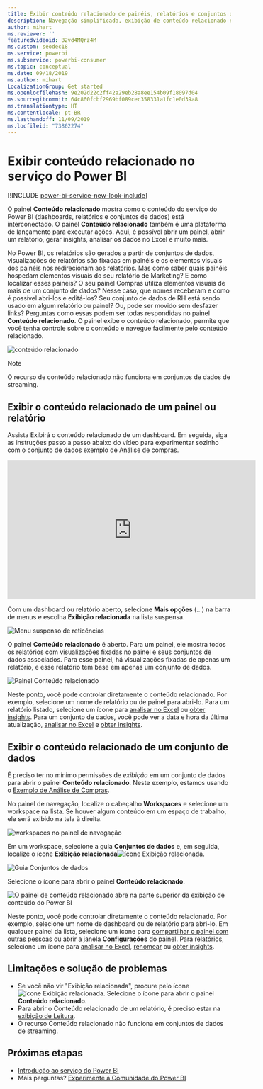 ```yaml
---
title: Exibir conteúdo relacionado de painéis, relatórios e conjuntos de dados
description: Navegação simplificada, exibição de conteúdo relacionado nos dashboards, relatórios e conjuntos de dados
author: mihart
ms.reviewer: ''
featuredvideoid: B2vd4MQrz4M
ms.custom: seodec18
ms.service: powerbi
ms.subservice: powerbi-consumer
ms.topic: conceptual
ms.date: 09/18/2019
ms.author: mihart
LocalizationGroup: Get started
ms.openlocfilehash: 9e202d22c2ff42a29eb28a8ee154b09f18097d04
ms.sourcegitcommit: 64c860fcbf2969bf089cec358331a1fc1e0d39a8
ms.translationtype: HT
ms.contentlocale: pt-BR
ms.lasthandoff: 11/09/2019
ms.locfileid: "73862274"
---
```

# <a name="view-related-content-in-the-power-bi-service"></a>Exibir conteúdo relacionado no serviço do Power BI

[!INCLUDE [power-bi-service-new-look-include](../includes/power-bi-service-new-look-include.md)]

O painel **Conteúdo relacionado** mostra como o conteúdo do serviço do Power BI (dashboards, relatórios e conjuntos de dados) está interconectado. O painel **Conteúdo relacionado** também é uma plataforma de lançamento para executar ações. Aqui, é possível abrir um painel, abrir um relatório, gerar insights, analisar os dados no Excel e muito mais.  

No Power BI, os relatórios são gerados a partir de conjuntos de dados, visualizações de relatórios são fixadas em painéis e os elementos visuais dos painéis nos redirecionam aos relatórios. Mas como saber quais painéis hospedam elementos visuais do seu relatório de Marketing? E como localizar esses painéis? O seu painel Compras utiliza elementos visuais de mais de um conjunto de dados? Nesse caso, que nomes receberam e como é possível abri-los e editá-los? Seu conjunto de dados de RH está sendo usado em algum relatório ou painel? Ou, pode ser movido sem desfazer links? Perguntas como essas podem ser todas respondidas no painel **Conteúdo relacionado**.  O painel exibe o conteúdo relacionado, permite que você tenha controle sobre o conteúdo e navegue facilmente pelo conteúdo relacionado.

![conteúdo relacionado](./media/end-user-related/power-bi-list.png)

> [!NOTE]
> O recurso de conteúdo relacionado não funciona em conjuntos de dados de streaming.
> 
> 

## <a name="view-related-content-for-a-dashboard-or-report"></a>Exibir o conteúdo relacionado de um painel ou relatório
Assista Exibirá o conteúdo relacionado de um dashboard. Em seguida, siga as instruções passo a passo abaixo do vídeo para experimentar sozinho com o conjunto de dados exemplo de Análise de compras.

<iframe width="560" height="315" src="https://www.youtube.com/embed/B2vd4MQrz4M#t=3m05s" frameborder="0" allowfullscreen></iframe>

Com um dashboard ou relatório aberto, selecione **Mais opções** (...) na barra de menus e escolha **Exibição relacionada** na lista suspensa.

![Menu suspenso de reticências](./media/end-user-related/power-bi-dropdown.png)

O painel **Conteúdo relacionado** é aberto. Para um painel, ele mostra todos os relatórios com visualizações fixadas no painel e seus conjuntos de dados associados. Para esse painel, há visualizações fixadas de apenas um relatório, e esse relatório tem base em apenas um conjunto de dados. 

![Painel Conteúdo relacionado](./media/end-user-related/power-bi-view-related-dashboard.png)

Neste ponto, você pode controlar diretamente o conteúdo relacionado.  Por exemplo, selecione um nome de relatório ou de painel para abri-lo.  Para um relatório listado, selecione um ícone para [analisar no Excel](../service-analyze-in-excel.md) ou [obter insights](end-user-insights.md). Para um conjunto de dados, você pode ver a data e hora da última atualização, [analisar no Excel](../service-analyze-in-excel.md) e [obter insights](end-user-insights.md).  



## <a name="view-related-content-for-a-dataset"></a>Exibir o conteúdo relacionado de um conjunto de dados
É preciso ter no mínimo permissões de *exibição* em um conjunto de dados para abrir o painel **Conteúdo relacionado**. Neste exemplo, estamos usando o [Exemplo de Análise de Compras](../sample-procurement.md).

No painel de navegação, localize o cabeçalho **Workspaces** e selecione um workspace na lista. Se houver algum conteúdo em um espaço de trabalho, ele será exibido na tela à direita. 

![workspaces no painel de navegação](./media/end-user-related/power-bi-workspace.png)


Em um workspace, selecione a guia **Conjuntos de dados** e, em seguida, localize o ícone **Exibição relacionada**![ícone Exibição relacionada](./media/end-user-related/power-bi-view-related-icon-new.png).

![Guia Conjuntos de dados](./media/end-user-related/power-bi-related-dataset.png)

Selecione o ícone para abrir o painel **Conteúdo relacionado**.

![O painel de conteúdo relacionado abre na parte superior da exibição de conteúdo do Power BI](media/end-user-related/power-bi-dataset.png)

Neste ponto, você pode controlar diretamente o conteúdo relacionado. Por exemplo, selecione um nome de dashboard ou de relatório para abri-lo.  Em qualquer painel da lista, selecione um ícone para [compartilhar o painel com outras pessoas](../service-share-dashboards.md) ou abrir a janela **Configurações** do painel. Para relatórios, selecione um ícone para [analisar no Excel](../service-analyze-in-excel.md), [renomear](../service-rename.md) ou [obter insights](end-user-insights.md).  

## <a name="limitations-and-troubleshooting"></a>Limitações e solução de problemas
* Se você não vir "Exibição relacionada", procure pelo ícone ![ícone Exibição relacionada](./media/end-user-related/power-bi-view-related-icon-new.png). Selecione o ícone para abrir o painel **Conteúdo relacionado**.
* Para abrir o Conteúdo relacionado de um relatório, é preciso estar na [exibição de Leitura](end-user-reading-view.md).
* O recurso Conteúdo relacionado não funciona em conjuntos de dados de streaming.

## <a name="next-steps"></a>Próximas etapas
* [Introdução ao serviço do Power BI](../service-get-started.md)
* Mais perguntas? [Experimente a Comunidade do Power BI](https://community.powerbi.com/)

